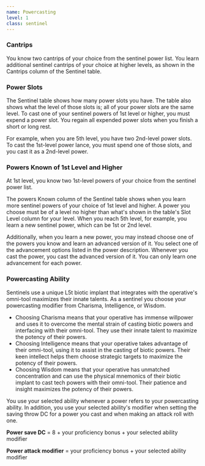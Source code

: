 ```yaml
---
name: Powercasting
level: 1
class: sentinel
---
```


### Cantrips
You know two cantrips of your choice from the sentinel power list. You learn additional sentinel cantrips of your choice
at higher levels, as shown in the Cantrips column of the Sentinel table.

### Power Slots
The Sentinel table shows how many power slots you have. The table also shows what the level of those slots is; all of
your power slots are the same level. To cast one of your sentinel powers of 1st level or higher, you must expend a power
slot. You regain all expended power slots when you finish a short or long rest.

For example, when you are 5th level, you have two 2nd-level power slots. To cast the 1st-level power lance, you must spend
one of those slots, and you cast it as a 2nd-level power.

### Powers Known of 1st Level and Higher
At 1st level, you know two 1st-level powers of your choice from the sentinel power list.

The powers Known column of the Sentinel table shows when you learn more sentinel powers of your choice of 1st level
and higher. A power you choose must be of a level no higher than what's shown in the table's Slot Level column for your
level. When you reach 5th level, for example, you learn a new sentinel power, which can be 1st or 2nd level.

Additionally, when you learn a new power, you may instead choose one of the powers you know and learn an advanced
version of it. You select one of the advancement options listed in the power description. Whenever you cast the power,
you cast the advanced version of it. You can only learn one advancement for each power.

### Powercasting Ability

Sentinels use a unique L5t biotic implant that integrates with the operative's omni-tool maximizes their innate talents.
As a sentinel you choose your powercasting modifier from Charisma, Intelligence, or Wisdom.

- Choosing Charisma means that your operative has immense willpower and uses it to overcome the mental strain of casting
  biotic powers and interfacing with their omni-tool. They use their innate talent to maximize the potency of their powers.
- Choosing Intelligence means that your operative takes advantage of their omni-tool, using it to assist in the casting
  of biotic powers. Their keen intellect helps them choose strategic targets to maximize the potency of their powers.
- Choosing Wisdom means that your operative has unmatched concentration and can use the physical mnemonics of their
  biotic implant to cast tech powers with their omni-tool. Their patience and insight maximizes the potency of their powers.

You use your selected ability whenever a power refers to your powercasting ability. In addition, you use your selected
ability's modifier when setting the saving throw DC for a power you cast and when making an attack roll with one.

__Power save DC__ = 8 + your proficiency bonus + your selected ability modifier

__Power attack modifier__ = your proficiency bonus + your selected ability modifier
